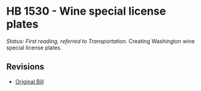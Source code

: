 # HB 1530 - Wine special license plates
*Status: First reading, referred to Transportation.*
Creating Washington wine special license plates.

## Revisions
* [Original Bill](1/)